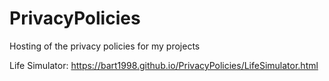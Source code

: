 # PrivacyPolicies
Hosting of the privacy policies for my projects

Life Simulator: https://bart1998.github.io/PrivacyPolicies/LifeSimulator.html
